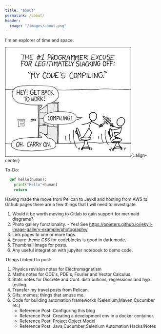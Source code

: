 ```yaml
---
title: "about"
permalink: /about/
header:
  image: "/images/about.png"
---
```


I'm an explorer of time and space.

![Comic Image](/images/comic1.jpg){:.align-center}

To-Do:

```python
  def hello(human):
    print("Hello"+human)
    return
```

Having made the move from Pelican to Jeykll and hosting from AWS to Github pages there are a few things that I will need to investigate.

1. Would it be worth moving to Gitlab to gain support for mermaid diagrams?
2. Photo gallery functionality. - Yes! See https://opieters.github.io/jekyll-image-gallery-example/photography/
4. Link pages to one or more tags.
5. Ensure theme CSS for codeblocks is good in dark mode.
6. Thumbnail image for posts.
7. Any useful integration with jupyiter notebook to demo code.

Things I intend to post:

1. Physics revision notes for Electromagnetism
2. Maths notes for ODE's, PDE's, Fourier and Vector Calculus.
4. Stats notes for Discrete and Cont. distributions; regressions and hyp testing.
5. Transfer my travel posts from Pelican.
6. Gifs; memes; things that amuse me.
7. Code for building automation frameworks {Selenium;Maven;Cucumber etc}  
   - Reference Post: Configuring this blog
   - Reference Post: Creating a development env in a docker container.
   - Reference Post: Project Object Model
   - Reference Post: Java;Cucumber;Selenium Automation Hacks/Notes
